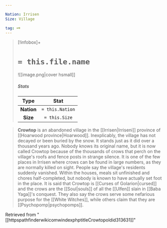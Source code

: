 ```yaml
---

Nation: Irrisen
Size: Village

tag: 🗝️
---
```


> [!infobox]+
> #  `= this.file.name`
> ![[image.png|cover hsmall]]
> ##### Stats
> Type | Stat |
> :---:|:---:|
> **Nation** | `= this.Nation` |
> **Size** | `= this.Size` |



> **Crowtop** is an abandoned village in the [[Irrisen|Irriseni]] province of [[Hoarwood province|Hoarwood]]. Inexplicably, the village has not decayed or been buried by the snow. It stands just as it did over a thousand years ago. Nobody knows its original name, but it is now called Crowtop because of the thousands of crows that perch on the village's roofs and fence posts in strange silence. It is one of the few places in Irrisen where crows can be found in large numbers, as they are normally killed on sight.
> People say the village's residents suddenly vanished. Within the houses, meals sit unfinished and chores half-completed, but nobody is known to have actually set foot in the place. It is said that Crowtop is [[Curses of Golarion|cursed]] and the crows are the [[Soul|souls]] of all the [[Ulfen]] slain in [[Baba Yaga]]'s conquest. They also say the crows serve some nefarious purpose for the [[White Witches]], while others claim that they are [[Psychopomp|psychopomps]].








Retrieved from "[[httpspathfinderwikicomwindexphptitleCrowtopoldid313631]]"